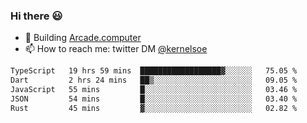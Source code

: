 ### Hi there 😃

- 🔨 Building [Arcade.computer](https://arcade.computer)
- 📫 How to reach me: twitter DM [@kernelsoe](https://twitter.com/kernelsoe)

<!--START_SECTION:waka-->

```txt
TypeScript   19 hrs 59 mins  ██████████████████▓░░░░░░   75.05 %
Dart         2 hrs 24 mins   ██▒░░░░░░░░░░░░░░░░░░░░░░   09.05 %
JavaScript   55 mins         █░░░░░░░░░░░░░░░░░░░░░░░░   03.46 %
JSON         54 mins         █░░░░░░░░░░░░░░░░░░░░░░░░   03.40 %
Rust         45 mins         ▓░░░░░░░░░░░░░░░░░░░░░░░░   02.82 %
```

<!--END_SECTION:waka-->
